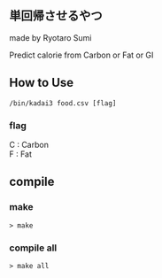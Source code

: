 ## 単回帰させるやつ
made by Ryotaro Sumi  
  
Predict calorie from Carbon or Fat or GI  
  
## How to Use
`/bin/kadai3 food.csv [flag]`  

### flag
C : Carbon  
F : Fat  

## compile
  
### make
`> make`
  
### compile all
  
`> make all`